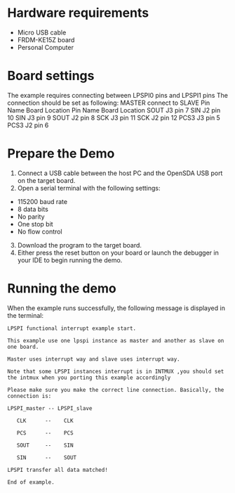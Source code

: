 Hardware requirements
=====================
- Micro USB cable
- FRDM-KE15Z board
- Personal Computer

Board settings
==============
The example requires connecting between LPSPI0 pins and LPSPI1 pins
The connection should be set as following:
       MASTER           connect to      SLAVE
Pin Name   Board Location     Pin Name  Board Location
SOUT       J3 pin 7            SIN       J2 pin 10
SIN        J3 pin 9            SOUT      J2 pin 8
SCK        J3 pin 11           SCK       J2 pin 12
PCS3       J3 pin 5            PCS3      J2 pin 6

Prepare the Demo
================
1.  Connect a USB cable between the host PC and the OpenSDA USB port on the target board.
2.  Open a serial terminal with the following settings:
   - 115200 baud rate
   - 8 data bits
   - No parity
   - One stop bit
   - No flow control
3. Download the program to the target board.
4. Either press the reset button on your board or launch the debugger in your IDE to begin running the demo.

Running the demo
================
When the example runs successfully, the following message is displayed in the terminal:

~~~~~~~~~~~~~~~~~~~~~
LPSPI functional interrupt example start.

This example use one lpspi instance as master and another as slave on one board.

Master uses interrupt way and slave uses interrupt way.

Note that some LPSPI instances interrupt is in INTMUX ,you should set the intmux when you porting this example accordingly

Please make sure you make the correct line connection. Basically, the connection is:

LPSPI_master -- LPSPI_slave

   CLK      --    CLK

   PCS      --    PCS

   SOUT     --    SIN

   SIN      --    SOUT

LPSPI transfer all data matched!

End of example.
~~~~~~~~~~~~~~~~~~~~~
